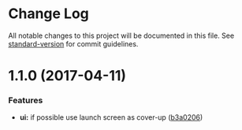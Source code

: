 # Change Log

All notable changes to this project will be documented in this file. See [standard-version](https://github.com/conventional-changelog/standard-version) for commit guidelines.

<a name="1.1.0"></a>
# 1.1.0 (2017-04-11)


### Features

* **ui:** if possible use launch screen as cover-up ([b3a0206](https://github.com/kayla-tech/react-native-privacy-snapshot/commit/b3a0206))
